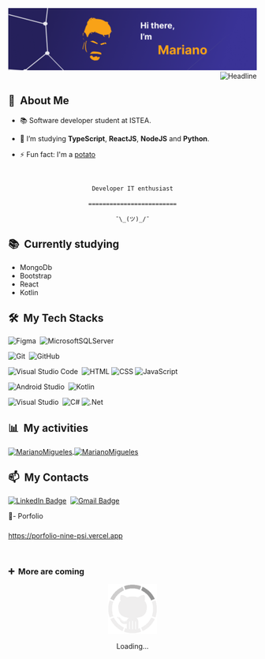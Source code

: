 <div>
  <div align=end>
    <img src="Hero.png" alt="GitHub Heroe" widght="100%">
    <img src="https://readme-typing-svg.herokuapp.com?color=FFFFFF&size=32&center=true&vCenter=true&width=600&height=50&lines=Software+Developer+Student;Full-Stack+Developer;Problem+Solver;Freelancer;Open-Source+Enthusiast" alt="Headline" />
  </div>
</div>

<div>

  ## 🧭 &nbsp;About Me

  - 📚 Software developer student at ISTEA.
  <!-- - 🔭 I'm currently working on <a href="#">MyJob</a> -->

  - 🌱  I’m studying **TypeScript**, **ReactJS**, **NodeJS** and **Python**.

  - ⚡ Fun fact: I'm a <a href="https://en.wikipedia.org/wiki/Potato">potato</a>

  <br>
  

</div>


<div align="center">

  `Developer IT enthusiast`
  <br>

  `=========================`
  <br>

  `¯\_(ツ)_/¯`
</div>


<div>

  ## 📚 &nbsp;Currently studying

  - MongoDb
  - Bootstrap
  - React
  - Kotlin

</div>


<div>

  ## 🛠️ &nbsp;My Tech Stacks

  ![Figma](https://img.shields.io/badge/figma-%23F24E1E.svg?style=for-the-badge&logo=figma&logoColor=white)&nbsp;
  ![MicrosoftSQLServer](https://img.shields.io/badge/Microsoft%20SQL%20Server-CC2927?style=for-the-badge&logo=microsoft%20sql%20server&logoColor=white)&nbsp;
  
  ![Git](https://img.shields.io/badge/-Git-0D1117?style=flat&logo=git)&nbsp;
  ![GitHub](https://img.shields.io/badge/-GitHub-0D1117?style=flat&logo=github)&nbsp;

  ![Visual Studio Code](https://img.shields.io/badge/-VS%20Code-0D1117?style=flat&logo=visual-studio-code&logoColor=007ACC)&nbsp;
  ![HTML](https://img.shields.io/badge/-HTML-0D1117?style=flat&logo=HTML5)
  ![CSS](https://img.shields.io/badge/-CSS-0D1117?style=flat&logo=CSS3&logoColor=1572B6)
  ![JavaScript](https://img.shields.io/badge/-JavaScript-0D1117?style=flat&logo=javascript)

  ![Android Studio](https://img.shields.io/badge/android%20studio-346ac1?style=for-the-badge&logo=android%20studio&logoColor=white)&nbsp;
  ![Kotlin](https://img.shields.io/badge/-Kotlin-0D1117?style=flat&logo=kotlin)
  
  ![Visual Studio](https://img.shields.io/badge/Visual%20Studio-5C2D91.svg?style=for-the-badge&logo=visual-studio&logoColor=white)&nbsp;
  ![C#](https://img.shields.io/badge/c%23-%23239120.svg?style=for-the-badge&logo=csharp&logoColor=white)
  ![.Net](https://img.shields.io/badge/.NET-5C2D91?style=for-the-badge&logo=.net&logoColor=white)
  
  
</div>


<div>

  ## 📊 &nbsp;My activities
  <a href="https://github.com/MarianoMigueles">
    <img width=450 height=170 align="center" alt="MarianoMigueles" src="https://github-readme-stats.vercel.app/api?username=MarianoMigueles&theme=midnight-purple&show_icons=true&bg_color=0D1117&hide_border=true&count_private=true" />
  </a>
  <a href="https://github.com/MarianoMigueles">
    <img align="center" alt="MarianoMigueles" src="https://github-readme-stats.vercel.app/api/top-langs/?username=MarianoMigueles&theme=midnight-purple&layout=compact&bg_color=0D1117&hide_border=true&count_private=true" />
  </a>
</div>

<div>

  ## 📫 &nbsp;My Contacts

  <!-- [![Portfolio Badge](https://img.shields.io/badge/-Portifolio-blueviolet?style=flat-square&logo=Portfolio&logoColor=white)](https://pepyn0.github.io/)&nbsp; -->
  [![LinkedIn Badge](https://img.shields.io/badge/-Mariano_Migueles-blue?style=flat-square&logo=Linkedin&logoColor=white&link=https://www.linkedin.com/in/MarianoMigueles/)](https://www.linkedin.com/in/mariano-joel-migueles/)&nbsp;
  [![Gmail Badge](https://img.shields.io/badge/-mariano.joel.migueles@gmail.com-red?style=flat-square&logo=Gmail&logoColor=white)](mailto:mariano.joel.migueles@gmail.com)

 📝- Porfolio
  ###
  https://porfolio-nine-psi.vercel.app
<br>



</br>

### ➕ &nbsp;More are coming

  <div align=center>
      <img src="https://raw.githubusercontent.com/AhmedFathyDev/AhmedFathyDev/main/GitHub.gif" alt="GitHub Octocat Logo" height="100">
        <p>Loading...</p>
  </div>

</div>

